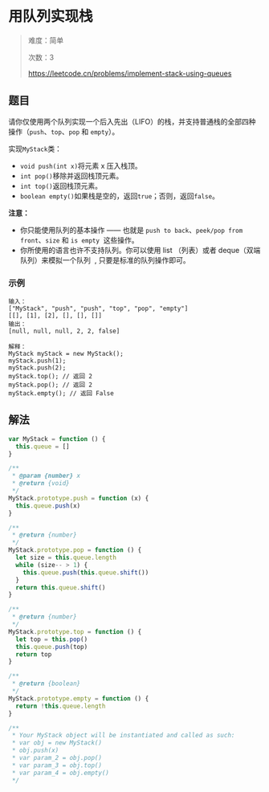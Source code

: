 # 用队列实现栈

> 难度：简单
>
> 次数：3
>
> https://leetcode.cn/problems/implement-stack-using-queues

## 题目

请你仅使用两个队列实现一个后入先出（LIFO）的栈，并支持普通栈的全部四种操作（`push`、`top`、`pop` 和 `empty`）。

实现`MyStack`类：

- `void push(int x)`将元素 x 压入栈顶。
- `int pop()`移除并返回栈顶元素。
- `int top()`返回栈顶元素。
- `boolean empty()`如果栈是空的，返回`true`；否则，返回`false`。

**注意：**

- 你只能使用队列的基本操作 —— 也就是 `push to back`、`peek/pop from front`、`size` 和 `is empty`  这些操作。
- 你所使用的语言也许不支持队列。你可以使用 list （列表）或者 deque（双端队列）来模拟一个队列  , 只要是标准的队列操作即可。

### 示例

```
输入：
["MyStack", "push", "push", "top", "pop", "empty"]
[[], [1], [2], [], [], []]
输出：
[null, null, null, 2, 2, false]

解释：
MyStack myStack = new MyStack();
myStack.push(1);
myStack.push(2);
myStack.top(); // 返回 2
myStack.pop(); // 返回 2
myStack.empty(); // 返回 False
```

## 解法

```javascript
var MyStack = function () {
  this.queue = []
}

/**
 * @param {number} x
 * @return {void}
 */
MyStack.prototype.push = function (x) {
  this.queue.push(x)
}

/**
 * @return {number}
 */
MyStack.prototype.pop = function () {
  let size = this.queue.length
  while (size-- > 1) {
    this.queue.push(this.queue.shift())
  }
  return this.queue.shift()
}

/**
 * @return {number}
 */
MyStack.prototype.top = function () {
  let top = this.pop()
  this.queue.push(top)
  return top
}

/**
 * @return {boolean}
 */
MyStack.prototype.empty = function () {
  return !this.queue.length
}

/**
 * Your MyStack object will be instantiated and called as such:
 * var obj = new MyStack()
 * obj.push(x)
 * var param_2 = obj.pop()
 * var param_3 = obj.top()
 * var param_4 = obj.empty()
 */
```
